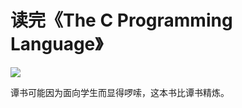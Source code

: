 # 读完《The C Programming Language》


![](http://pic.yupoo.com/leninlee/DASqD5IQ/medish.jpg)

谭书可能因为面向学生而显得啰嗦，这本书比谭书精炼。

